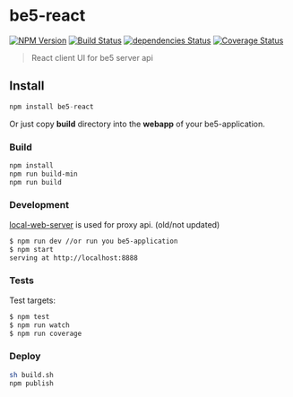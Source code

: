 # be5-react

[![NPM Version](https://img.shields.io/npm/v/be5-react.svg?branch=master)](https://www.npmjs.com/package/be5-react) 
[![Build Status](https://travis-ci.org/DevelopmentOnTheEdge/be5-react.svg?branch=master)](https://travis-ci.org/DevelopmentOnTheEdge/be5-react) 
[![dependencies Status](https://david-dm.org/DevelopmentOnTheEdge/be5-react/status.svg)](https://david-dm.org/DevelopmentOnTheEdge/be5-react)
[![Coverage Status](https://coveralls.io/repos/github/DevelopmentOnTheEdge/be5-react/badge.svg?branch=master)](https://coveralls.io/github/DevelopmentOnTheEdge/be5-react?branch=master) 

> React client UI for be5 server api

## Install
```js
npm install be5-react
```
Or just copy **build** directory into the **webapp** of your be5-application.

### Build
```sh
npm install
npm run build-min
npm run build
```

### Development
[local-web-server](https://github.com/lwsjs/local-web-server) is used for proxy api. (old/not updated)

```sh
$ npm run dev //or run you be5-application
$ npm start
serving at http://localhost:8888
```

### Tests
Test targets:
```sh
$ npm test
$ npm run watch
$ npm run coverage
```

### Deploy
```sh
sh build.sh
npm publish
```
